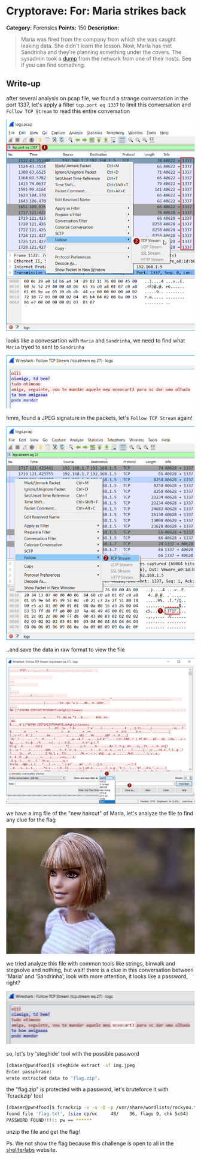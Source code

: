 # Cryptorave: For: Maria strikes back

**Category:** Forensics
**Points:** 150
**Description:**

> Maria was fired from the company from which she was caught leaking data. She didn't learn the lesson. Now, Maria has met Sandrinha and they're planning something under the covers. The sysadmin took a [dump](https://github.com/dbaser/CTF-Write-ups/blob/master/CryptoRave-2017/for150-maria_strikes_back/logs.pcap) from the network from one of their hosts. See if you can find something. 

## Write-up

after several analysis on pcap file, we found a strange conversation in the port 1337, let's apply a filter `tcp.port eq 1337` to limit this conversation and `Follow TCP Stream` to read this entire conversation

![img](https://raw.githubusercontent.com/dbaser/CTF-Write-ups/master/CryptoRave-2017/for150-maria_strikes_back/for150-maria_strikes_back-01.png)

looks like a convesartion with `Maria` and `Sandrinha`, we need to find what `Maria` tryed to sent to `Sandrinha`

![img](https://raw.githubusercontent.com/dbaser/CTF-Write-ups/master/CryptoRave-2017/for150-maria_strikes_back/for150-maria_strikes_back-02.png)

hmm, found a JPEG signature in the packets, let's `Follow TCP Stream` again!

![img](https://raw.githubusercontent.com/dbaser/CTF-Write-ups/master/CryptoRave-2017/for150-maria_strikes_back/for150-maria_strikes_back-03.png)

..and save the data in raw format to view the file

![img](https://raw.githubusercontent.com/dbaser/CTF-Write-ups/master/CryptoRave-2017/for150-maria_strikes_back/for150-maria_strikes_back-04.png)

we have a img file of the "new haircut" of Maria, let's analyze the file to find any clue for the flag

![img](https://raw.githubusercontent.com/dbaser/CTF-Write-ups/master/CryptoRave-2017/for150-maria_strikes_back/img.jpeg)

we tried analyze this file with common tools like strings, binwalk and stegsolve and nothing, but wait! there is a clue in this conversation between 'Maria' and 'Sandrinha', look with more attention, it looks like a password, right?

![img](https://raw.githubusercontent.com/dbaser/CTF-Write-ups/master/CryptoRave-2017/for150-maria_strikes_back/for150-maria_strikes_back-05.png)

so, let's try 'steghide' tool with the possible password

```bash
[dbaser@pwn4food]$ steghide extract -sf img.jpeg
Enter passphrase: 
wrote extracted data to "flag.zip".
```   

the "flag.zip" is protected with a password, let's bruteforce it with 'fcrackzip' tool

```bash
[dbaser@pwn4food]$ fcrackzip -v -u -D -p /usr/share/wordlists/rockyou.txt flag.zip
found file 'flag.txt', (size cp/uc     48/    36, flags 9, chk 5c64)
PASSWORD FOUND!!!!: pw == ******
```   

unzip the file and get the flag!

Ps. We not show the flag because this challenge is open to all in the [shellterlabs](https://shellterlabs.com) website.

